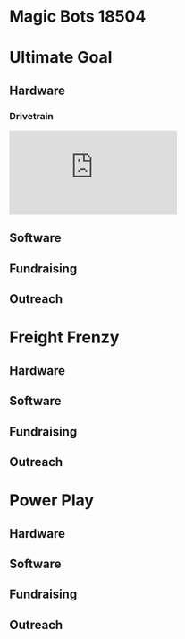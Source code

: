 # Magic Bots 18504

# Ultimate Goal

## Hardware

### Drivetrain

![Drivetrain Picture](https://github.com/MagicBots18504/magicbots18504.github.io/files/9693939/Drivetrain.Slide.pdf)

## Software


## Fundraising


## Outreach





# Freight Frenzy

## Hardware


## Software


## Fundraising


## Outreach





# Power Play

## Hardware


## Software


## Fundraising


## Outreach






